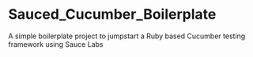 # Sauced_Cucumber_Boilerplate
A simple boilerplate project to jumpstart a Ruby based Cucumber testing framework using Sauce Labs
